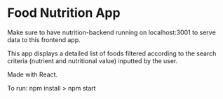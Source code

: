 # Food Nutrition App

Make sure to have nutrition-backend running on localhost:3001 to serve data to this frontend app.

This app displays a detailed list of foods filtered according to the search criteria (nutrient and nutritional value) inputted by the user.

Made with React.

To run:
npm install > npm start
